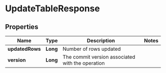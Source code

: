 

# UpdateTableResponse


## Properties

| Name | Type | Description | Notes |
|------------ | ------------- | ------------- | -------------|
|**updatedRows** | **Long** | Number of rows updated |  |
|**version** | **Long** | The commit version associated with the operation |  |



